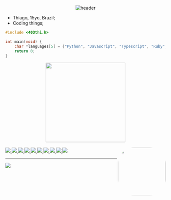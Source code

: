 <span align="center">
    
![header](https://capsule-render.vercel.app/api?type=waving&color=gradient&height=300&section=header&fontSize=90&text=403thi&desc=a%20any%20programmer&descAlign=65&fontAlign=35&descAlignY=50&textBg=true&animation=scaleIn)
    
</span>

- Thiago, 15yo, Brazil;
- Coding things;


```c
#include <403thi.h>

int main(void) {
    char *languages[5] = {"Python", "Javascript", "Typescript", "Ruby", "C"};
    return 0;
}
```

<div align="center">
  <a href="https://github.com/403thi">
  <img height="250px" src="https://github-readme-stats.vercel.app/api/top-langs/?username=403thi&layout=compact&langs_count=7&theme=dark"/>
</div>
    
<div style="display: inline" align="right"><br>
  <img src="https://img.shields.io/badge/Python-3776AB?style=for-the-badge&logo=python&logoColor=white">
  <img src="https://img.shields.io/badge/Ruby-CC342D?style=for-the-badge&logo=ruby&logoColor=white">
  <img src="https://img.shields.io/badge/Ruby_on_Rails-CC0000?style=for-the-badge&logo=ruby-on-rails&logoColor=white">
  <img src="https://img.shields.io/badge/JavaScript-F7DF1E?style=for-the-badge&logo=javascript&logoColor=black">
  <img src="https://img.shields.io/badge/React-20232A?style=for-the-badge&logo=react&logoColor=61DAFB">
  <img src="https://img.shields.io/badge/TypeScript-007ACC?style=for-the-badge&logo=typescript&logoColor=white">
  <img src="https://img.shields.io/badge/Node.js-43853D?style=for-the-badge&logo=node.js&logoColor=white">
  <img src="https://img.shields.io/badge/HTML5-E34F26?style=for-the-badge&logo=html5&logoColor=white">
  <img src="https://img.shields.io/badge/CSS3-1572B6?style=for-the-badge&logo=css3&logoColor=white">
  <img src="https://img.shields.io/badge/C-00599C?style=for-the-badge&logo=c&logoColor=white">
  <img align="right" height="150" style="border-radius:50px;" src= "https://c.tenor.com/AlUkiGkR2j8AAAAC/new-game-ahagon-umiko-programming.gif">
</div>
    
----------
 
<div> 
  <a href="#"><img src="https://img.shields.io/badge/dm_discord:_403thi%232647-7289DA?style=for-the-badge&logo=discord&logoColor=white"></a>
</div>

